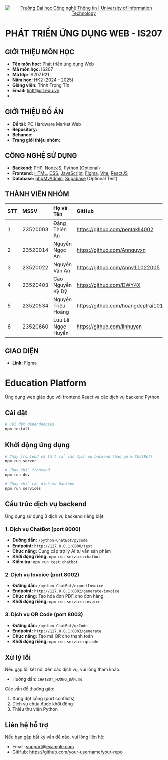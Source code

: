 <p align="center">
  <a href="https://www.uit.edu.vn/" title="Trường Đại học Công nghệ Thông tin" style="border: none;">
    <img src="https://i.imgur.com/WmMnSRt.png" alt="Trường Đại học Công nghệ Thông tin | University of Information Technology">
  </a>
</p>

<h1 align="center"><b>PHÁT TRIỂN ỨNG DỤNG WEB - IS207</b></h1>

## GIỚI THIỆU MÔN HỌC

-    **Tên môn học:** Phát triển ứng dụng Web
-    **Mã môn học:** IS207
-    **Mã lớp:** IS207.P21
-    **Năm học:** HK2 (2024 - 2025)
-    **Giảng viên:** Trình Trọng Tín
-    **Email:** tintt@uit.edu.vn
-    
## GIỚI THIỆU ĐỒ ÁN

-    **Đề tài:** PC Hardware Market Web
-    **Repository:** 
-    **Behance:** 
-    **Trang giới thiệu nhóm:** 

## CÔNG NGHỆ SỬ DỤNG

-    **Backend:** [PHP](https://www.php.net/), [NodeJS](https://nodejs.org/en), [Python](https://www.python.org/) (Optional)
-    **Frontend:** [HTML](https://developer.mozilla.org/en-US/docs/Web/HTML), [CSS](https://developer.mozilla.org/en-US/docs/Web/CSS), [JavaScript](https://www.javascript.com/), [Figma](https://www.figma.com/community), [Vite](https://vite.dev/), [ReactJS](https://react.dev/)
-    **Database:** [phpMyAdmin](https://www.phpmyadmin.net/), [Supabase](https://supabase.com/) (Optional Test)

## THÀNH VIÊN NHÓM

| STT | MSSV     | Họ và Tên            | GitHub                              | Email                   |
| :-- | :------- | :------------------- | :---------------------------------- | :---------------------- |
| 1   | 23520003 | Đặng Thiên Ân        | https://github.com/pentakll4002     | 23520003@gm.uit.edu.vn  |
| 2   | 23520014 | Nguyễn Ngọc An       | https://github.com/Annquyxn         | 23520014@gm.uit.edu.vn  |
| 3   | 23520022 | Nguyễn Văn Ân        | https://github.com/Annv11022005     | 23520022@gm.uit.edu.vn  |
| 4   | 23520403 | Cao Nguyễn Kỳ Dỹ     | https://github.com/DWY4X            | 23520403@gm.uit.edu.vn  |
| 5   | 23520534 | Nguyễn Triệu Hoàng   | https://github.com/hoangdeptrai1010 | 23520534@gm.uit.edu.vn  |
| 6   | 23520660 | Lưu Lê Ngọc Huyền    | https://github.com/llnhuyen         | 23520660@gm.uit.edu.vn  |


## GIAO DIỆN
-   **Link:** [Figma](https://www.figma.com/design/incT5SSdbOWXhxuuGioBsx/Untitled?node-id=0-1&p=f&t=wQqMVH9YtCWGE9EN-0)

# Education Platform

Ứng dụng web giáo dục với frontend React và các dịch vụ backend Python.

## Cài đặt

```bash
# Cài đặt dependencies
npm install
```

## Khởi động ứng dụng

```bash
# Chạy frontend và tất cả các dịch vụ backend (bao gồm ChatBot)
npm run server

# Chạy chỉ frontend
npm run dev

# Chạy chỉ các dịch vụ backend
npm run services
```

## Cấu trúc dịch vụ backend

Ứng dụng sử dụng 3 dịch vụ backend riêng biệt:

### 1. Dịch vụ ChatBot (port 8000)

- **Đường dẫn:** `/python-ChatBot/pycode`
- **Endpoint:** `http://127.0.0.1:8000/test`
- **Chức năng:** Cung cấp trợ lý AI tư vấn sản phẩm
- **Khởi động riêng:** `npm run service:chatbot`
- **Kiểm tra:** `npm run test:chatbot`

### 2. Dịch vụ Invoice (port 8002)

- **Đường dẫn:** `/python-ChatBot/exportInvoice`
- **Endpoint:** `http://127.0.0.1:8002/generate-invoice`
- **Chức năng:** Tạo hóa đơn PDF cho đơn hàng
- **Khởi động riêng:** `npm run service:invoice`

### 3. Dịch vụ QR Code (port 8003)

- **Đường dẫn:** `/python-ChatBot/qrCode`
- **Endpoint:** `http://127.0.0.1:8003/generate`
- **Chức năng:** Tạo mã QR cho thanh toán
- **Khởi động riêng:** `npm run service:qrcode`

## Xử lý lỗi

Nếu gặp lỗi kết nối đến các dịch vụ, vui lòng tham khảo:
- Hướng dẫn: `CHATBOT_HƯỚNG_DẪN.md`

Các vấn đề thường gặp:
1. Xung đột cổng (port conflicts)
2. Dịch vụ chưa được khởi động
3. Thiếu thư viện Python

## Liên hệ hỗ trợ

Nếu bạn gặp bất kỳ vấn đề nào, vui lòng liên hệ:
- Email: support@example.com
- GitHub: https://github.com/your-username/your-repo
